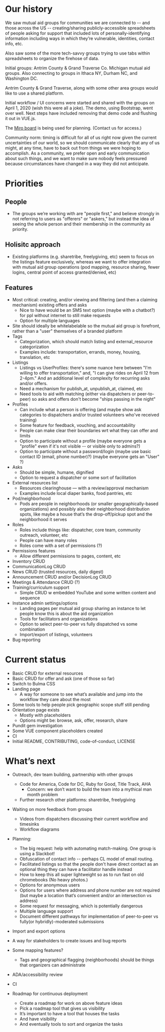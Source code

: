 # Our history
We saw mutual aid groups for communities we are connected to -- and those across the US -- creating/sharing publicly-accessible spreadsheets of people asking for support that included lots of personally-identifying information including ways in which they’re vulnerable, identities, contact info, etc.

Also saw some of the more tech-savvy groups trying to use tabs within spreadsheets to organize the firehose of data.

Initial groups: Antrim County & Grand Traverse Co. Michigan mutual aid groups. Also connecting to groups in Ithaca NY, Durham NC, and Washington DC.

Antrim County & Grand Traverse, along with some other area groups would like to use a shared platform.

Initial workflow / UI concerns were started and shared with the groups on April 1, 2020 (wish this were all a joke). The demo, using Bootstrap, went over well. Next steps have included removing that demo code and flushing it out in VUE.js. 

The [Miro board](https://miro.com/app/board/o9J_kuKI5h8=/) is being used for planning. (Contact us for access.)

Community norm: timing is difficult for all of us right now given the current uncertainties of our world, so we should communicate clearly that any of us might, at any time, have to back out from things we were hoping to accomplish. As a community, we prefer open and early communication about such things, and we want to make sure nobody feels pressured because circumstances have changed in a way they did not anticipate.


# Priorities
## People

* The groups we’re working with are "people first," and believe strongly in not referring to users as "offerers" or "askers," but instead the idea of seeing the whole person and their membership in the community as priority.

## Holisitc approach
* Existing platforms (e.g. sharetribe, freelygiving, etc) seem to focus on the listings feature exclusively, whereas we want to offer integration with mutual aid group operations (pod mapping, resource sharing, fewer logins, central point of access granted/denied, etc)

## Features
* Most critical: creating, and/or viewing and filtering (and then a claiming mechanism) existing offers and asks
    * Nice to have would be an SMS text option (maybe with a chatbot?) for ppl without internet to still make requests
    * Option for multiple languages
* Site should ideally be whitelabelable so the mutual aid group is forefront, rather than a "user" themselves of a branded platform
* Tags
    * Categorization, which should match listing and external_resource categorization
    * Examples include: transportation, errands, money, housing, translation, etc
* Listings
    * Listings vs UserProfiles: there's some nuance here between "I'm willing to offer transportation," and, "I can give rides on April 12 from 2-4pm." And an additional level of complexity for recurring asks and/or offers.
    * Need a mechanism for publish_at, unpublish_at, claimed, etc
    * Need tools to aid with matching (either via dispatchers or peer-to-peer) so asks and offers don't become "ships passing in the night"
* Profiles
    * Can include what a person is offering (and maybe show ask categories to dispatchers and/or trusted volunteers who've received training)
    * Some feature for feedback, vouching, and accountability
    * People can make clear their boundaries wrt what they can offer and limits
    * Option to participate without a profile (maybe everyone gets a "profile" even if it's not visible -- or visible only to admins?)
    * Option to participate without a password/login (maybe use basic contact ID (email, phone number)?) (maybe everyone gets an "User" ?)
* Asks
    * Should be simple, humane, dignified
    * Option to request a dispatcher or some sort of facilitation
* External resources list
    * Resources clearinghouse — with a review/approval mechanism
    * Examples include local diaper banks, food pantries, etc
* Pod/neighborhood
    * Pods are people in neighborhoods (or smaller geographically-based organizations) and possibly also their neighborhood distribution spots, like maybe a house that’s the drop-off/pickup spot and the neighborhood it serves
* Roles
    * Roles include things like: dispatcher, core team, community outreach, volunteer, etc
    * People can have many roles
    * Roles come with a set of permissions (?)
* Permissions features
    * Allow different permissions to pages, content, etc
* Inventory CRUD
* CommunicationLog CRUD
* News CRUD (trusted resources, daily digest)
* Announcement CRUD and/or DecisionLog CRUD
* Meetings & Attendance CRUD (?)
* Training/curriculum support
    * Simple CRUD w embedded YouTube and some written content and sequence
* Instance admin settings/options
    * Landing pages per mutual aid group sharing an instance to let people know this is about the aid organization
    * Tools for facilitators and organizations
    * Option to select peer-to-peer vs fully dispatched vs some combination
    * Import/export of listings, volunteers
* Bug reporting

# Current status
* Basic CRUD for external resources
* Basic CRUD for offer and ask (one of those so far)
* Switch to Bulma CSS
* Landing page
    * A way for someone to see what’s available and jump into the workflow they care about the most
* Some tools to help people pick geographic scope stuff still pending
* Orientation page exists
    * Mostly with placeholders
    * Options might be: browse, ask, offer, research, share
* Pundit gem investigation
* Some VUE component placeholders created
* CI
* Initial README, CONTRIBUTING, code-of-conduct, LICENSE

# What’s next
* Outreach, dev team building, partnership with other groups
    * Code for America, Code for DC, Ruby for Good, Title Track, AHA
        * Concern: we don’t want to build the team into a mythical man month problem
    * Further research other platforms: sharetribe, freelygiving
* Waiting on more feedback from groups
    * Videos from dispatchers discussing their current workflow and timesinks
    * Workflow diagrams
* Planning:
    * The big request: help with automating match-making. One group is using a Slackbot!
    * Obfuscation of contact info -- perhaps CL model of email routing. 
    * Facilitated listings so that the people don't have direct contact as an optional thing they can have a facilitator handle instead
    * How to keep this all super lightweight so as to run fast on old chromebooks (No heavy photos.)
    * Options for anonymous users
    * Options for users where address and phone number are not required (but maybe a location that’s convenient and/or an intersection vs address)
    * Some request for messaging, which is potentially dangerous
    * Multiple language support
    * Document different pathways for implementation of peer-to-peer vs fully(or hybridly)-moderated submissions
* Import and export options
* A way for stakeholders to create issues and bug reports
* Some mapping features?
    * Tags and geographical flagging (neighborhoods) should be things that organizers can administrate
* ADA/accessibility review
* CI

* Roadmap for continuous deployment
    * Create a roadmap for work on above feature ideas
    * Pick a roadmap tool that gives us visibility
    * It’s important to have a tool that houses the tasks
    * And have visibility
    * And eventually tools to sort and organize the tasks
